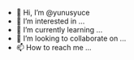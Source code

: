 - 👋 Hi, I’m @yunusyuce
- 👀 I’m interested in ...
- 🌱 I’m currently learning ...
- 💞️ I’m looking to collaborate on ...
- 📫 How to reach me ...

<!---
yunusyuce/yunusyuce is a ✨ special ✨ repository because its `README.md` (this file) appears on your GitHub profile.
You can click the Preview link to take a look at your changes.
--->
